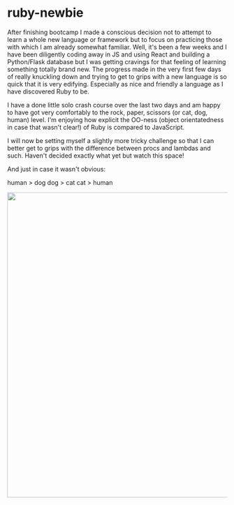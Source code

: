 # ruby-newbie

After finishing bootcamp I made a conscious decision not to attempt to learn a whole new language or framework but to focus on practicing those with which I am already somewhat familiar. Well, it's been a few weeks and I have been diligently coding away in JS and using React and building a Python/Flask database but I was getting cravings for that feeling of learning something totally brand new. The progress made in the very first few days of really knuckling down and trying to get to grips with a new language is so quick that it is very edifying. Especially as nice and friendly a language as I have discovered Ruby to be. 

I have a done little solo crash course over the last two days and am happy to have got very comfortably to the rock, paper, scissors (or cat, dog, human) level. I'm enjoying how explicit the OO-ness (object orientatedness in case that wasn't clear!) of Ruby is compared to JavaScript. 

I will now be setting myself a slightly more tricky challenge so that I can better get to grips with the difference between procs and lambdas and such. Haven't decided exactly what yet but watch this space!

And just in case it wasn't obvious:

human > dog
dog > cat
cat > human

<th><p align="center"><img src="https://i.ibb.co/7RHMsPV/cdh.png" width="700"></p></th>
